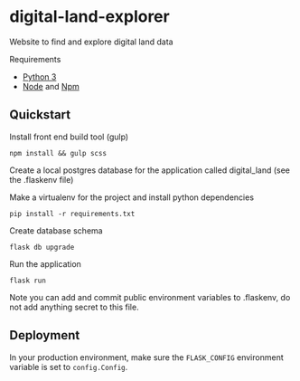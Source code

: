 digital-land-explorer
===============================

Website to find and explore digital land data


Requirements

- [Python 3](https://www.python.org/)
- [Node](https://nodejs.org/en/) and [Npm](https://www.npmjs.com/)

Quickstart
----------

Install front end build tool (gulp)

    npm install && gulp scss




Create a local postgres database for the application called digital_land (see the .flaskenv file)

Make a virtualenv for the project and install python dependencies

    pip install -r requirements.txt

Create database schema

    flask db upgrade



Run the application

    flask run


Note you can add and commit public environment variables to .flaskenv, do not add anything secret to this
file.


Deployment
----------

In your production environment, make sure the ``FLASK_CONFIG`` environment variable is set to ``config.Config``.

